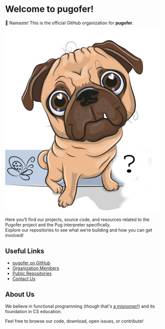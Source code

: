 # Welcome to pugofer!

👋 Namaste! This is the official GitHub organization for **pugofer**.

![A dancing pug](images/pug_image.jpg)

Here you’ll find our projects, source code, and resources related to the Pugofer project and the Pug interpreter specifically.  
Explore our repositories to see what we’re building and how you can get involved!

## Useful Links

- [pugofer on GitHub](https://github.com/pugofer)
- [Organization Members](https://github.com/orgs/pugofer/people)
- [Public Repositories](https://github.com/pugofer?tab=repositories)
- [Contact Us](#) <!-- Replace with your contact or website if available -->

## About Us

We believe in functional programming (though that's [a misnomer!](misnomer.md)) and its foundation in CS education.

Feel free to browse our code, download, open issues, or contribute!
